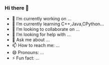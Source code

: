 ### Hi there 👋


- 🔭 I’m currently working on ...
- 🌱 I’m currently learning C++,Java,CPython...
- 👯 I’m looking to collaborate on ...
- 🤔 I’m looking for help with ...
- 💬 Ask me about ...
- 📫 How to reach me: ...
- 😄 Pronouns: ...
- ⚡ Fun fact: ...
